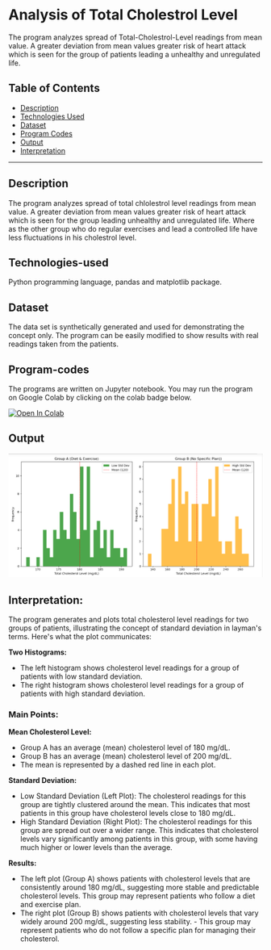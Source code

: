 # Analysis of Total Cholestrol Level
The program analyzes spread of Total-Cholestrol-Level readings from mean value. A greater deviation from mean values greater risk of heart attack which is seen for the group of patients leading a unhealthy and unregulated life.

## Table of Contents

- [Description](#description)
- [Technologies Used](#technologies-used)
- [Dataset](#dataset)
- [Program Codes ](#program-codes)
- [Output](#output)
- [Interpretation](#interpretation)

---

## Description

The program analyzes spread of total chlolestrol level readings from mean value. A greater deviation from mean values greater risk of heart attack which is seen for the group leading unhealthy and unregulated life. Where as the other group who do regular exercises and lead a controlled life have less fluctuations in his cholestrol level.

## Technologies-used

Python programming language, pandas and matplotlib package.

## Dataset

The data set is synthetically generated and used for demonstrating the concept only. The program can be easily modified to show results with real readings taken from the patients.

## Program-codes

The programs are written on Jupyter notebook. You may run the program on Google Colab by clicking on the colab badge below.

[![Open In Colab](https://colab.research.google.com/assets/colab-badge.svg)](https://colab.research.google.com/github/Pragya-Ghosh/Prog1-VIS-Analysis-of-Total-Cholestrol-Level/blob/main/Prog1-VIS-Analysis-of-Total-Cholestrol-Level.ipynb)

## Output

![Program Output](output.png)

## Interpretation:

The program generates and plots total cholesterol level readings for two groups of patients, illustrating the concept of standard deviation in layman's terms. Here's what the plot communicates:

**Two Histograms:**
- The left histogram shows cholesterol level readings for a group of patients with low standard deviation.
- The right histogram shows cholesterol level readings for a group of patients with high standard deviation.

### Main Points:
**Mean Cholesterol Level:**
- Group A has an average (mean) cholesterol level of 180 mg/dL.
- Group B has an average (mean) cholesterol level of 200 mg/dL.
- The mean is represented by a dashed red line in each plot.

**Standard Deviation:**
- Low Standard Deviation (Left Plot): The cholesterol readings for this group are tightly clustered around the mean. This indicates that most patients in this group have cholesterol levels close to 180 mg/dL.
- High Standard Deviation (Right Plot): The cholesterol readings for this group are spread out over a wider range. This indicates that cholesterol levels vary significantly among patients in this group, with some having much higher or lower levels than the average.

**Results:**
- The left plot (Group A) shows patients with cholesterol levels that are consistently around 180 mg/dL, suggesting more stable and predictable cholesterol levels. This group may represent patients who follow a diet and exercise plan.
- The right plot (Group B) shows patients with cholesterol levels that vary widely around 200 mg/dL, suggesting less stability. - This group may represent patients who do not follow a specific plan for managing their cholesterol.



